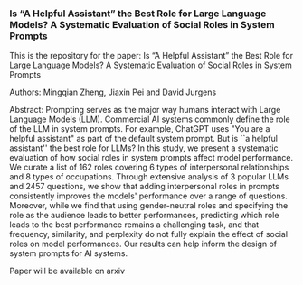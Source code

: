 ### Is “A Helpful Assistant” the Best Role for Large Language Models? A Systematic Evaluation of Social Roles in System Prompts

This is the repository for the paper: Is “A Helpful Assistant” the Best Role for Large Language Models? A Systematic Evaluation of Social Roles in System Prompts

Authors: Mingqian Zheng, Jiaxin Pei and David Jurgens

Abstract: Prompting serves as the major way humans interact with Large Language Models (LLM). Commercial AI systems commonly define the role of the LLM in system prompts. For example, ChatGPT uses "You are a helpful assistant" as part of the default system prompt. But is ``a helpful assistant'' the best role for LLMs? In this study, we present a systematic evaluation of how social roles in system prompts affect model performance. We curate a list of 162 roles covering 6 types of interpersonal relationships and 8 types of occupations. Through extensive analysis of 3 popular LLMs and 2457  questions, we show that adding interpersonal roles in prompts consistently improves the models' performance over a range of questions. Moreover, while we find that using gender-neutral roles and specifying the role as the audience leads to better performances, predicting which role leads to the best performance remains a challenging task, and that frequency, similarity, and perplexity do not fully explain the effect of social roles on model performances. Our results can help inform the design of system prompts for AI systems.

Paper will be available on arxiv

